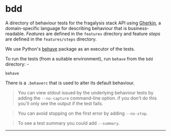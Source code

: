 # bdd
A directory of behaviour tests for the fragalysis stack API using [Gherkin],
a domain-specific language for describing behaviour that is business-readable.
_Features_ are defined in the `features` directory and feature _steps_ are defined
in the `features/steps` directory.

We use Python's [behave] package as an executor of the tests.

To run the tests (from a suitable environment), run `behave` from the `bdd` directory: -

    behave

There is a `.behaverc` that is used to alter its default behaviour.

>   You can view stdout issued by the underlying behaviour tests
    by adding the `--no-capture` command-line option. if you don't do this
    you'll only see the output if the test fails.

>   You can avoid stopping on the first error by adding `--no-stop`.

>   To see a test summary you could add `--summary`.

---

[behave]: https://behave.readthedocs.io/en/latest/
[gherkin]: https://cucumber.io/docs/gherkin/reference/
